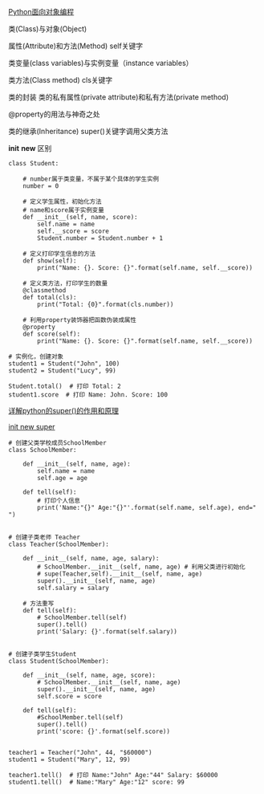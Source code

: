 [Python面向对象编程](https://mp.weixin.qq.com/s?__biz=MjM5OTMyODA4Nw==&mid=2247483689&idx=1&sn=3c6e345f0dc083450a034a292abcdcba&chksm=a73c6111904be8070fda0c5e64f9263193936aa9e80da13f0f8d77ad6559b431b4d576c0095c&mpshare=1&scene=1&srcid=0402b2ShNClc0YFHwlnDGDvU&pass_ticket=0QnHRl6v1Xkew4C5DrpSerNBri6BPOinWKKfydIySHIIQ%2BKJhsjSdnkU2wZYGdie#rd)

类(Class)与对象(Object)

属性(Attribute)和方法(Method)   self关键字

类变量(class variables)与实例变量（instance variables）

类方法(Class method)   cls关键字

类的封装                  类的私有属性(private attribute)和私有方法(private method)

@property的用法与神奇之处

类的继承(Inheritance)     super()关键字调用父类方法

__init__       __new__ 区别

```python3
class Student:

    # number属于类变量，不属于某个具体的学生实例
    number = 0

    # 定义学生属性，初始化方法
    # name和score属于实例变量
    def __init__(self, name, score):
        self.name = name
        self.__score = score
        Student.number = Student.number + 1

    # 定义打印学生信息的方法
    def show(self):
        print("Name: {}. Score: {}".format(self.name, self.__score))

    # 定义类方法，打印学生的数量
    @classmethod
    def total(cls):
        print("Total: {0}".format(cls.number))
    
    # 利用property装饰器把函数伪装成属性
    @property
    def score(self):
        print("Name: {}. Score: {}".format(self.name, self.__score))

# 实例化，创建对象
student1 = Student("John", 100)
student2 = Student("Lucy", 99)

Student.total()  # 打印 Total: 2
student1.score  # 打印 Name: John. Score: 100

```
[详解python的super()的作用和原理](https://www.jianshu.com/p/45619cf50aa7)

[init new super](https://github.com/awesometime/learn-git/blob/master/Python/python_basic/%E5%9F%BA%E7%A1%80%E6%A6%82%E5%BF%B5.md#15-new-init-super-%E6%96%B9%E6%B3%95)

```python3
# 创建父类学校成员SchoolMember
class SchoolMember:

    def __init__(self, name, age):
        self.name = name
        self.age = age

    def tell(self):
        # 打印个人信息
        print('Name:"{}" Age:"{}"'.format(self.name, self.age), end=" ")


# 创建子类老师 Teacher
class Teacher(SchoolMember):

    def __init__(self, name, age, salary):
        # SchoolMember.__init__(self, name, age) # 利用父类进行初始化
        # supe(Teacher,self).__init__(self, name, age)
        super().__init__(self, name, age)
        self.salary = salary

    # 方法重写
    def tell(self):
        # SchoolMember.tell(self)
        super().tell()
        print('Salary: {}'.format(self.salary))


# 创建子类学生Student
class Student(SchoolMember):

    def __init__(self, name, age, score):
        # SchoolMember.__init__(self, name, age)
        super().__init__(self, name, age)
        self.score = score

    def tell(self):
        #SchoolMember.tell(self)
        super().tell()
        print('score: {}'.format(self.score))


teacher1 = Teacher("John", 44, "$60000")
student1 = Student("Mary", 12, 99)

teacher1.tell()  # 打印 Name:"John" Age:"44" Salary: $60000
student1.tell()  # Name:"Mary" Age:"12" score: 99

```
